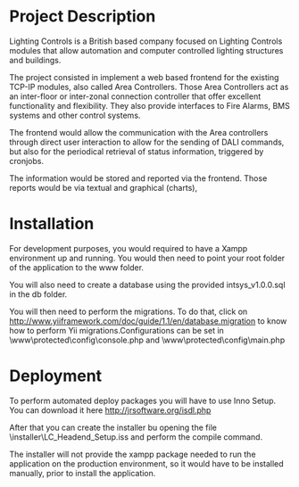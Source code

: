 # Project Description

Lighting Controls is a British based company focused on Lighting Controls modules that allow automation and computer controlled lighting structures and buildings.

The project consisted in implement a web based frontend for the existing TCP-IP modules, also called Area Controllers. Those Area Controllers act as an inter-floor or inter-zonal connection controller that offer excellent functionality and flexibility. They also provide interfaces to Fire Alarms, BMS systems and other control systems.

The frontend would allow the communication with the Area controllers through direct user interaction to allow for the sending of DALI commands, but also for the periodical retrieval of status information, triggered by cronjobs.

The information would be stored and reported via the frontend. Those reports would be via textual and graphical (charts),

# Installation
For development purposes, you would required to have a Xampp environment up and running. You would then need to point your root folder of the application to the www folder.

You will also need to create a database using the provided intsys_v1.0.0.sql in the db folder.

You will then need to perform the migrations. To do that, click on http://www.yiiframework.com/doc/guide/1.1/en/database.migration to know how to perform Yii migrations.Configurations can be set in \www\protected\config\console.php and \www\protected\config\main.php

# Deployment
To perform automated deploy packages you will have to use Inno Setup. You can download it here http://jrsoftware.org/isdl.php

After that you can create the installer bu opening the file \installer\LC_Headend_Setup.iss and perform the compile command.

The installer will not provide the xampp package needed to run the application on the production environment, so it would have to be installed manually, prior to install the application.